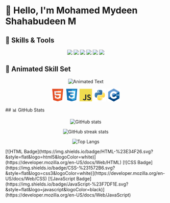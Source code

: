 # 👋 Hello, I'm Mohamed Mydeen Shahabudeen M

## 🔧 Skills & Tools

<p align="center">
  <img src="https://img.shields.io/badge/-HTML5-E34F26?style=flat&logo=html5&logoColor=white" />
  <img src="https://img.shields.io/badge/-CSS3-1572B6?style=flat&logo=css3&logoColor=white" />
  <img src="https://img.shields.io/badge/-JavaScript-F7DF1E?style=flat&logo=javascript&logoColor=black" />
  <img src="https://img.shields.io/badge/-Python-3776AB?style=flat&logo=python&logoColor=white" />
  <img src="https://img.shields.io/badge/-C++-00599C?style=flat&logo=cplusplus&logoColor=white" />
  <img src="https://img.shields.io/badge/-Machine Learning-ff6f00?style=flat" />
</p>

## 🚀 Animated Skill Set
<p align="center">
  <img src="https://readme-typing-svg.herokuapp.com?color=%2336BCF7&lines=Web+Developer+%7C+AI+Enthusiast+%7C+Tech+Learner+%7C+Machine+Learning" alt="Animated Text">
</p>
<p align="center">
  <img src="https://raw.githubusercontent.com/devicons/devicon/master/icons/html5/html5-original.svg" width="40" height="40"/>
  <img src="https://raw.githubusercontent.com/devicons/devicon/master/icons/css3/css3-original.svg" width="40" height="40"/>
  <img src="https://raw.githubusercontent.com/devicons/devicon/master/icons/javascript/javascript-original.svg" width="40" height="40"/>
  <img src="https://raw.githubusercontent.com/devicons/devicon/master/icons/python/python-original.svg" width="40" height="40"/>
  <img src="https://raw.githubusercontent.com/devicons/devicon/master/icons/cplusplus/cplusplus-original.svg" width="40" height="40"/>
</p>
## 📊 GitHub Stats
<p align="center">
  <img src="https://github-readme-stats.vercel.app/api?username=your-github-username&show_icons=true&theme=radical" alt="GitHub stats">
</p>
<p align="center">
  <img src="https://github-readme-streak-stats.herokuapp.com/?user=your-github-username&theme=radical" alt="GitHub streak stats">
</p>
<p align="center">
  <img src="https://github-readme-stats.vercel.app/api/top-langs/?username=your-github-username&layout=compact&theme=radical" alt="Top Langs">
</p>
[![HTML Badge](https://img.shields.io/badge/HTML-%23E34F26.svg?&style=flat&logo=html5&logoColor=white)](https://developer.mozilla.org/en-US/docs/Web/HTML)
[![CSS Badge](https://img.shields.io/badge/CSS-%231572B6.svg?&style=flat&logo=css3&logoColor=white)](https://developer.mozilla.org/en-US/docs/Web/CSS)
[![JavaScript Badge](https://img.shields.io/badge/JavaScript-%23F7DF1E.svg?&style=flat&logo=javascript&logoColor=black)](https://developer.mozilla.org/en-US/docs/Web/JavaScript)
